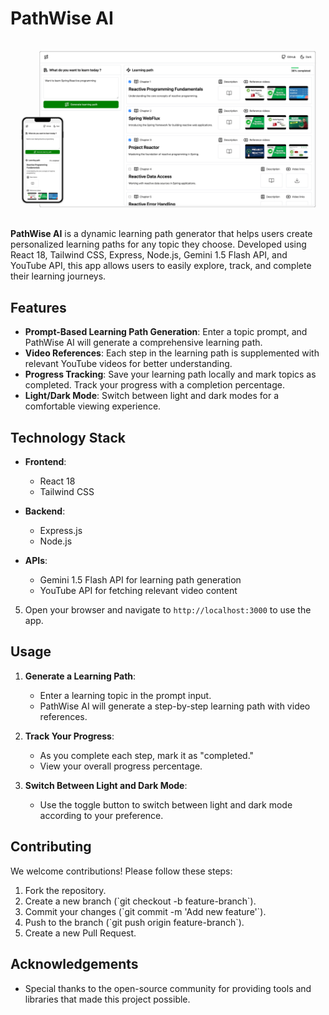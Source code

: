# PathWise AI

![Alt text](/public/show-image.png)

**PathWise AI** is a dynamic learning path generator that helps users create personalized learning paths for any topic they choose. Developed using React 18, Tailwind CSS, Express, Node.js, Gemini 1.5 Flash API, and YouTube API, this app allows users to easily explore, track, and complete their learning journeys.

## Features

- **Prompt-Based Learning Path Generation**: Enter a topic prompt, and PathWise AI will generate a comprehensive learning path.
- **Video References**: Each step in the learning path is supplemented with relevant YouTube videos for better understanding.
- **Progress Tracking**: Save your learning path locally and mark topics as completed. Track your progress with a completion percentage.
- **Light/Dark Mode**: Switch between light and dark modes for a comfortable viewing experience.

## Technology Stack

- **Frontend**:

  - React 18
  - Tailwind CSS

- **Backend**:

  - Express.js
  - Node.js

- **APIs**:
  - Gemini 1.5 Flash API for learning path generation
  - YouTube API for fetching relevant video content

5. Open your browser and navigate to `http://localhost:3000` to use the app.

## Usage

1. **Generate a Learning Path**:

   - Enter a learning topic in the prompt input.
   - PathWise AI will generate a step-by-step learning path with video references.

2. **Track Your Progress**:

   - As you complete each step, mark it as "completed."
   - View your overall progress percentage.

3. **Switch Between Light and Dark Mode**:
   - Use the toggle button to switch between light and dark mode according to your preference.

## Contributing

We welcome contributions! Please follow these steps:

1. Fork the repository.
2. Create a new branch (\`git checkout -b feature-branch\`).
3. Commit your changes (\`git commit -m 'Add new feature'\`).
4. Push to the branch (\`git push origin feature-branch\`).
5. Create a new Pull Request.

## Acknowledgements

- Special thanks to the open-source community for providing tools and libraries that made this project possible.
